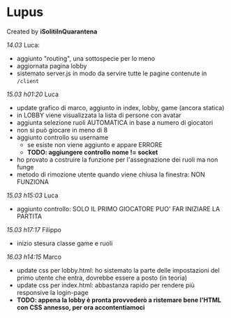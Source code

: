 # Lupus

Created by **iSolitiInQuarantena**

*14.03*
Luca:
- aggiunto "routing", una sottospecie per lo meno
- aggiornata pagina lobby
- sistemato server.js in modo da servire tutte le pagine contenute in ```/client```

*15.03 h01:20*
Luca
- update grafico di marco, aggiunto in index, lobby, game (ancora statica)
- in LOBBY viene visualizzata la lista di persone con avatar
- aggiunta selezione ruoli AUTOMATICA in base a numero di giocatori
- non si può giocare in meno di 8
- aggiunto controllo su username
    - se esiste non viene aggiunto e appare ERRORE
    - **TODO: aggiungere controllo nome != socket**
- ho provato a costruire la funzione per l'assegnazione dei ruoli ma non funge
- metodo di rimozione utente quando viene chiusa la finestra: NON FUNZIONA

*15.03 h15:03*
Luca
- aggiunto controllo: SOLO IL PRIMO GIOCATORE PUO' FAR INIZIARE LA PARTITA

*15.03 h17:17*
Filippo
- inizio stesura classe game e ruoli

*16.03 h14:15*
Marco
- update css per lobby.html: ho sistemato la parte delle impostazioni del primo utente che entra, dovrebbe essere a posto (in teoria)
- update css per index.html: abbastanza rapido per rendere più responsive la login-page
- **TODO: appena la lobby è pronta provvederò a ristemare bene l'HTML con CSS annesso, per ora accontentiamoci**